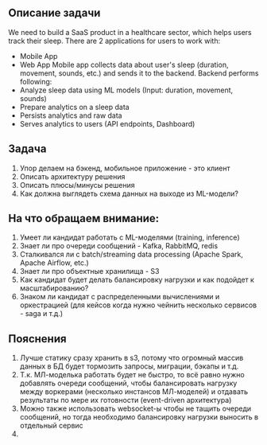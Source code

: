 ## Описание задачи
We need to build a SaaS product in a healthcare sector, which helps users track their sleep.
There are 2 applications for users to work with:
* Mobile App
* Web App
Mobile app collects data about user's sleep (duration, movement, sounds, etc.) and sends it to the backend. Backend performs following:
* Analyze sleep data using ML models (Input: duration, movement, sounds)
* Prepare analytics on a sleep data
* Persists analytics and raw data
* Serves analytics to users (API endpoints, Dashboard)

## Задача
1. Упор делаем на бэкенд, мобильное приложение - это клиент
2. Описать архитектуру решения
3. Описать плюсы/минусы решения
4. Как должна выглядеть схема данных на выходе из ML-модели?

## На что обращаем внимание:
1. Умеет ли кандидат работать с ML-моделями (training, inference)
2. Знает ли про очереди сообщений - Kafka, RabbitMQ, redis
3. Сталкивался ли с batch/streaming data processing (Apache Spark, Apache Airflow, etc.)
4. Знает ли про объектные хранилища - S3
5. Как кандидат будет делать балансировку нагрузки и как подойдет к масштабированию?
6. Знаком ли кандидат с распределенными вычислениями и оркестрацией (для кейсов когда нужно чейнить несколько сервисов - saga и т.д.)

## Пояснения
1. Лучше статику сразу хранить в s3, потому что огромный массив данных в БД будет тормозить запросы, миграции, бэкапы и т.д.
2. Т.к. МЛ-моделька работать будет не быстро, то всё равно нужно добавлять очереди сообщений, чтобы балансировать нагрузку между воркерами (несколько инстансов МЛ-моделей) и отдавать результаты по мере их готовности (event-driven архитектура)
3. Можно также использовать websocket-ы чтобы не тащить очереди сообщений, но тогда необходимо балансировку нагрузки выносить в отдельный сервис
4. 
